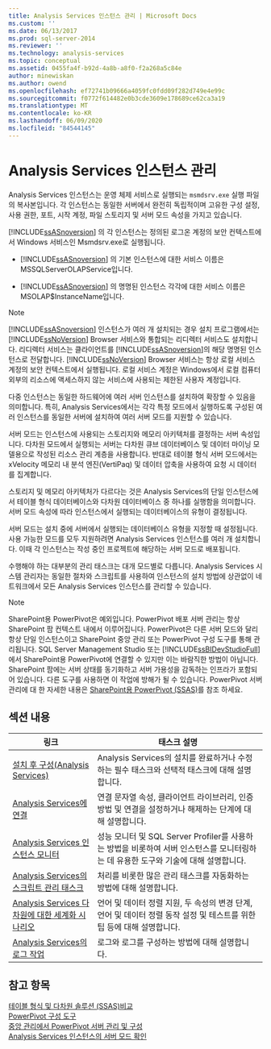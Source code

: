 ```yaml
---
title: Analysis Services 인스턴스 관리 | Microsoft Docs
ms.custom: ''
ms.date: 06/13/2017
ms.prod: sql-server-2014
ms.reviewer: ''
ms.technology: analysis-services
ms.topic: conceptual
ms.assetid: 0455fa4f-b92d-4a8b-a8f0-f2a268a5c84e
author: minewiskan
ms.author: owend
ms.openlocfilehash: ef72741b09666a4059fc0fdd09f282d749e4e99c
ms.sourcegitcommit: f0772f614482e0b3cde3609e178689ce62ca3a19
ms.translationtype: MT
ms.contentlocale: ko-KR
ms.lasthandoff: 06/09/2020
ms.locfileid: "84544145"
---
```

# <a name="analysis-services-instance-management"></a>Analysis Services 인스턴스 관리
  Analysis Services 인스턴스는 운영 체제 서비스로 실행되는 `msmdsrv.exe` 실행 파일의 복사본입니다. 각 인스턴스는 동일한 서버에서 완전히 독립적이며 고유한 구성 설정, 사용 권한, 포트, 시작 계정, 파일 스토리지 및 서버 모드 속성을 가지고 있습니다.  
  
 [!INCLUDE[ssASnoversion](../../includes/ssasnoversion-md.md)] 의 각 인스턴스는 정의된 로그온 계정의 보안 컨텍스트에서 Windows 서비스인 Msmdsrv.exe로 실행됩니다.  
  
-   [!INCLUDE[ssASnoversion](../../includes/ssasnoversion-md.md)] 의 기본 인스턴스에 대한 서비스 이름은 MSSQLServerOLAPService입니다.  
  
-   [!INCLUDE[ssASnoversion](../../includes/ssasnoversion-md.md)] 의 명명된 인스턴스 각각에 대한 서비스 이름은 MSOLAP$InstanceName입니다.  
  
> [!NOTE]  
>  [!INCLUDE[ssASnoversion](../../includes/ssasnoversion-md.md)] 인스턴스가 여러 개 설치되는 경우 설치 프로그램에서는 [!INCLUDE[ssNoVersion](../../includes/ssnoversion-md.md)] Browser 서비스와 통합되는 리디렉터 서비스도 설치합니다. 리디렉터 서비스는 클라이언트를 [!INCLUDE[ssASnoversion](../../includes/ssasnoversion-md.md)]의 해당 명명된 인스턴스로 전달합니다. [!INCLUDE[ssNoVersion](../../includes/ssnoversion-md.md)] Browser 서비스는 항상 로컬 서비스 계정의 보안 컨텍스트에서 실행됩니다. 로컬 서비스 계정은 Windows에서 로컬 컴퓨터 외부의 리소스에 액세스하지 않는 서비스에 사용되는 제한된 사용자 계정입니다.  
  
 다중 인스턴스는 동일한 하드웨어에 여러 서버 인스턴스를 설치하여 확장할 수 있음을 의미합니다. 특히, Analysis Services에서는 각각 특정 모드에서 실행하도록 구성된 여러 인스턴스를 동일한 서버에 설치하여 여러 서버 모드를 지원할 수 있습니다.  
  
 서버 모드는 인스턴스에 사용되는 스토리지와 메모리 아키텍처를 결정하는 서버 속성입니다. 다차원 모드에서 실행되는 서버는 다차원 큐브 데이터베이스 및 데이터 마이닝 모델용으로 작성된 리소스 관리 계층을 사용합니다. 반대로 테이블 형식 서버 모드에서는 xVelocity 메모리 내 분석 엔진(VertiPaq) 및 데이터 압축을 사용하여 요청 시 데이터를 집계합니다.  
  
 스토리지 및 메모리 아키텍처가 다르다는 것은 Analysis Services의 단일 인스턴스에서 테이블 형식 데이터베이스와 다차원 데이터베이스 중 하나를 실행함을 의미합니다. 서버 모드 속성에 따라 인스턴스에서 실행되는 데이터베이스의 유형이 결정됩니다.  
  
 서버 모드는 설치 중에 서버에서 실행되는 데이터베이스 유형을 지정할 때 설정됩니다. 사용 가능한 모드를 모두 지원하려면 Analysis Services 인스턴스를 여러 개 설치합니다. 이때 각 인스턴스는 작성 중인 프로젝트에 해당하는 서버 모드로 배포됩니다.  
  
 수행해야 하는 대부분의 관리 태스크는 대개 모드별로 다릅니다. Analysis Services 시스템 관리자는 동일한 절차와 스크립트를 사용하여 인스턴스의 설치 방법에 상관없이 네트워크에서 모든 Analysis Services 인스턴스를 관리할 수 있습니다.  
  
> [!NOTE]  
>  SharePoint용 PowerPivot은 예외입니다. PowerPivot 배포 서버 관리는 항상 SharePoint 팜 컨텍스트 내에서 이루어집니다. PowerPivot은 다른 서버 모드와 달리 항상 단일 인스턴스이고 SharePoint 중앙 관리 또는 PowerPivot 구성 도구를 통해 관리됩니다. SQL Server Management Studio 또는 [!INCLUDE[ssBIDevStudioFull](../../includes/ssbidevstudiofull-md.md)]에서 SharePoint용 PowerPivot에 연결할 수 있지만 이는 바람직한 방법이 아닙니다. SharePoint 팜에는 서버 상태를 동기화하고 서버 가용성을 감독하는 인프라가 포함되어 있습니다. 다른 도구를 사용하면 이 작업에 방해가 될 수 있습니다. PowerPivot 서버 관리에 대 한 자세한 내용은 [SharePoint용 PowerPivot &#40;SSAS&#41;](../power-pivot-sharepoint/power-pivot-for-sharepoint-ssas.md)를 참조 하세요.  
  
## <a name="in-this-section"></a>섹션 내용  
  
|링크|태스크 설명|  
|----------|----------------------|  
|[설치 후 구성&#40;Analysis Services&#41;](post-install-configuration-analysis-services.md)|Analysis Services의 설치를 완료하거나 수정하는 필수 태스크와 선택적 태스크에 대해 설명합니다.|  
|[Analysis Services에 연결](connect-to-analysis-services.md)|연결 문자열 속성, 클라이언트 라이브러리, 인증 방법 및 연결을 설정하거나 해제하는 단계에 대해 설명합니다.|  
|[Analysis Services 인스턴스 모니터](monitor-an-analysis-services-instance.md)|성능 모니터 및 SQL Server Profiler를 사용하는 방법을 비롯하여 서버 인스턴스를 모니터링하는 데 유용한 도구와 기술에 대해 설명합니다.|  
|[Analysis Services의 스크립트 관리 태스크](../script-administrative-tasks-in-analysis-services.md)|처리를 비롯한 많은 관리 태스크를 자동화하는 방법에 대해 설명합니다.|  
|[Analysis Services 다차원에 대한 세계화 시나리오](../globalization-scenarios-for-analysis-services-multiidimensional.md)|언어 및 데이터 정렬 지원, 두 속성의 변경 단계, 언어 및 데이터 정렬 동작 설정 및 테스트를 위한 팁 등에 대해 설명합니다.|  
|[Analysis Services의 로그 작업](log-operations-in-analysis-services.md)|로그와 로그를 구성하는 방법에 대해 설명합니다.|  
  
## <a name="see-also"></a>참고 항목  
 [테이블 형식 및 다차원 솔루션 &#40;SSAS&#41;비교](../comparing-tabular-and-multidimensional-solutions-ssas.md)   
 [PowerPivot 구성 도구](../power-pivot-sharepoint/power-pivot-configuration-tools.md)   
 [중앙 관리에서 PowerPivot 서버 관리 및 구성](../power-pivot-sharepoint/power-pivot-server-administration-and-configuration-in-central-administration.md)   
 [Analysis Services 인스턴스의 서버 모드 확인](determine-the-server-mode-of-an-analysis-services-instance.md)  
  
  
